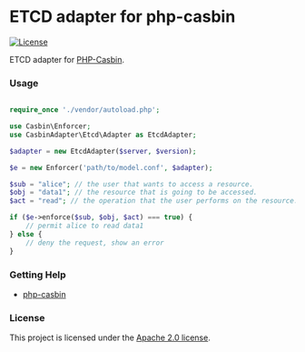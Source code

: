 # ETCD adapter for php-casbin

[![License](https://poser.pugx.org/casbin/database-adapter/license)](https://packagist.org/packages/casbin/database-adapter)

ETCD adapter for [PHP-Casbin](https://github.com/php-casbin/php-casbin).

### Usage

```php

require_once './vendor/autoload.php';

use Casbin\Enforcer;
use CasbinAdapter\Etcd\Adapter as EtcdAdapter;

$adapter = new EtcdAdapter($server, $version);

$e = new Enforcer('path/to/model.conf', $adapter);

$sub = "alice"; // the user that wants to access a resource.
$obj = "data1"; // the resource that is going to be accessed.
$act = "read"; // the operation that the user performs on the resource.

if ($e->enforce($sub, $obj, $act) === true) {
    // permit alice to read data1
} else {
    // deny the request, show an error
}
```

### Getting Help

- [php-casbin](https://github.com/php-casbin/php-casbin)

### License

This project is licensed under the [Apache 2.0 license](LICENSE).